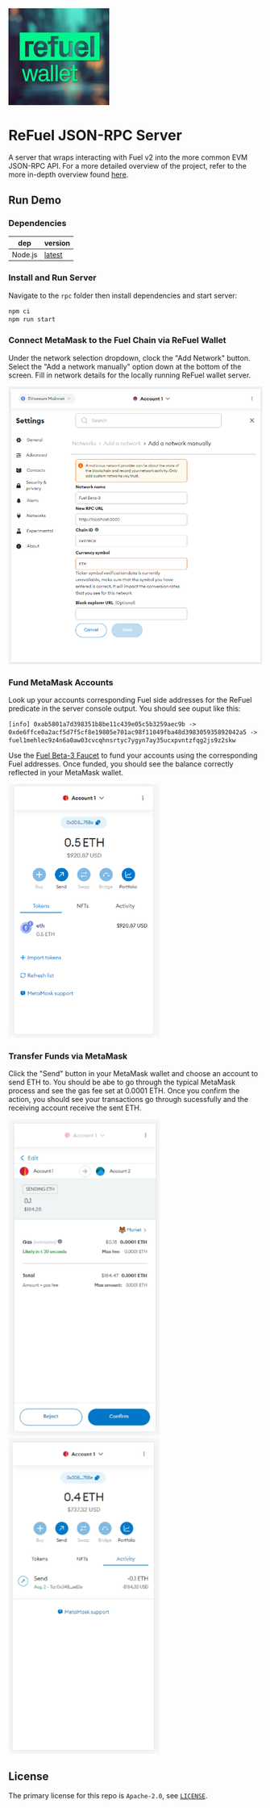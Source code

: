 <img src="./../docs/img/logo.jpg" width="200px"/>

# ReFuel JSON-RPC Server
A server that wraps interacting with Fuel v2 into the more common EVM JSON-RPC API. For a more detailed overview of the project, refer to the more in-depth overview found [here](./docs/ReFuelWalletOverview.pdf).

## Run Demo

### Dependencies

| dep     | version                                                           |
| ------- | ----------------------------------------------------------------- |
| Node.js | [latest](https://nodejs.org/en)                                   |

### Install and Run Server

Navigate to the `rpc` folder then install dependencies and start server:

```sh
npm ci
npm run start
```

### Connect MetaMask to the Fuel Chain via ReFuel Wallet

Under the network selection dropdown, clock the "Add Network" button. Select the "Add a network manually" option down at the bottom of the screen. Fill in network details for the locally running ReFuel wallet server.

<img src="./../docs/demo_add_account.png" width="600px"/>

### Fund MetaMask Accounts

Look up your accounts corresponding Fuel side addresses for the ReFuel predicate in the server console output. You should see ouput like this:
```
[info] 0xab5801a7d398351b8be11c439e05c5b3259aec9b -> 0xde6ffce0a2acf5d7f5cf8e19805e701ac98f11049fba48d398305935892042a5 -> fuel1mehlec9z4n6a0aw03cvcqhnsrtyc7ygyn7ay35ucxpvntzfqg2js9z2skw
```

Use the [Fuel Beta-3 Faucet](https://faucet-beta-3.fuel.network/) to fund your accounts using the corresponding Fuel addresses. Once funded, you should see the balance correctly reflected in your MetaMask wallet.

<img src="./../docs/demo_show_balance.png" width="300px"/>

### Transfer Funds via MetaMask

Click the "Send" button in your MetaMask wallet and choose an account to send ETH to. You should be abe to go through the typical MetaMask process and see the gas fee set at 0.0001 ETH. Once you confirm the action, you should see your transactions go through sucessfully and the receiving account receive the sent ETH.

<picture>
  <img src="./../docs/demo_show_send.png" width="300px"/>
</picture>
<picture>
  <img src="./../docs/demo_show_sent.png" width="300px"/>
</picture>

## License

The primary license for this repo is `Apache-2.0`, see [`LICENSE`](./LICENSE).
